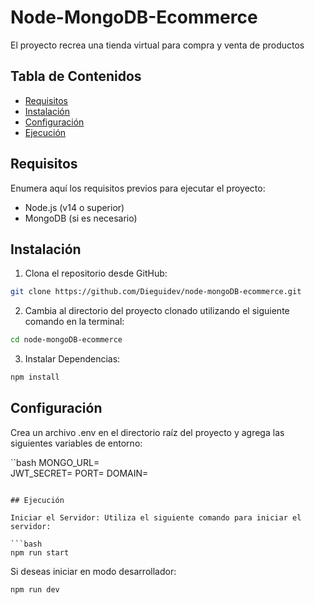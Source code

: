 # Node-MongoDB-Ecommerce

El proyecto recrea una tienda virtual para compra y venta de productos

## Tabla de Contenidos

- [Requisitos](#requisitos)
- [Instalación](#instalación)
- [Configuración](#configuración)
- [Ejecución](#ejecución)

## Requisitos

Enumera aquí los requisitos previos para ejecutar el proyecto:

- Node.js (v14 o superior)
- MongoDB (si es necesario)

## Instalación

1. Clona el repositorio desde GitHub:

  ```bash
  git clone https://github.com/Dieguidev/node-mongoDB-ecommerce.git
  ```

2. Cambia al directorio del proyecto clonado utilizando el siguiente comando en la terminal:

  ```bash
  cd node-mongoDB-ecommerce
  ```

3. Instalar Dependencias:

  ```bash
  npm install
  ```
## Configuración

Crea un archivo .env en el directorio raíz del proyecto y agrega las siguientes variables de entorno:

  ``bash
  MONGO_URL=  
  JWT_SECRET=
  PORT=
  DOMAIN=
  ```
  
## Ejecución

Iniciar el Servidor: Utiliza el siguiente comando para iniciar el servidor:

  ```bash
  npm run start
  ```

Si deseas iniciar en modo desarrollador:

  ```bash
  npm run dev
  ```
